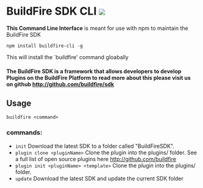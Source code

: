 # BuildFire SDK CLI ![](https://api.travis-ci.org/BuildFire/sdk-cli.svg)
**This Command Line Interface** is meant for use with npm to maintain the BuildFire SDK

`npm install buildfire-cli -g`

This will install the `buildfire' command gloabally

#### The BuildFire SDK is a framework that allows developers to develop Plugins on the BuildFire Platform to read more about this please visit us on github http://github.com/buildfire/sdk

## Usage
`buildfire <command>`

### commands:
* `init` Download the latest SDK to a folder called "BuildFireSDK".
* `plugin clone <pluginName>` Clone the plugin into the plugins/ folder. See a full list of open source plugins here http://github.com/buildfire
* `plugin init <pluginName> <template>` Clone the plugin into the plugins/ folder.
* `update` Download the latest SDK and update the current SDK folder
